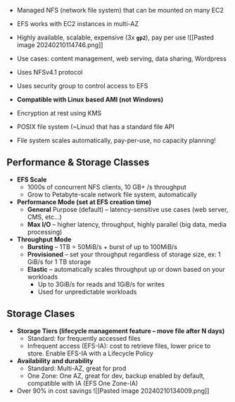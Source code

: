 - Managed NFS (network file system) that can be mounted on many EC2
- EFS works with EC2 instances in multi-AZ  
- Highly available, scalable, expensive (3x **`gp2`**), pay per use
![[Pasted image 20240210114746.png]]

- Use cases: content management, web serving, data sharing, Wordpress
- Uses NFSv4.1 protocol 
- Uses security group to control access to EFS  
- **Compatible with Linux based AMI (not Windows)**
- Encryption at rest using KMS  
- POSIX file system (~Linux) that has a standard file API
- File system scales automatically, pay-per-use, no capacity planning!

## Performance & Storage Classes
- **EFS Scale**  
	- 1000s of concurrent NFS clients, 10 GB+ /s throughput  
	- Grow to Petabyte-scale network file system, automatically
- **Performance Mode (set at EFS creation time)**  
	- **General** Purpose (default) – latency-sensitive use cases (web server, CMS, etc...)
	- **Max I/O** – higher latency, throughput, highly parallel (big data, media processing)
- **Throughput Mode**
	- **Bursting** – 1TB = 50MiB/s + burst of up to 100MiB/s
	- **Provisioned** – set your throughput regardless of storage size, ex: 1 GiB/s for 1 TB storage
	- **Elastic** – automatically scales throughput up or down based on your workloads
		- Up to 3GiB/s for reads and 1GiB/s for writes
		- Used for unpredictable workloads
## Storage Clases
- **Storage Tiers (lifecycle management feature – move file after N days)**
	- Standard: for frequently accessed files
	- Infrequent access (EFS-IA): cost to retrieve files, lower price to store. Enable EFS-IA with a Lifecycle Policy
- **Availability and durability**
	- Standard: Multi-AZ, great for prod
	- One Zone: One AZ, great for dev, backup enabled by default, compatible with IA (EFS One Zone-IA)
- Over 90% in cost savings
![[Pasted image 20240210134009.png]]



